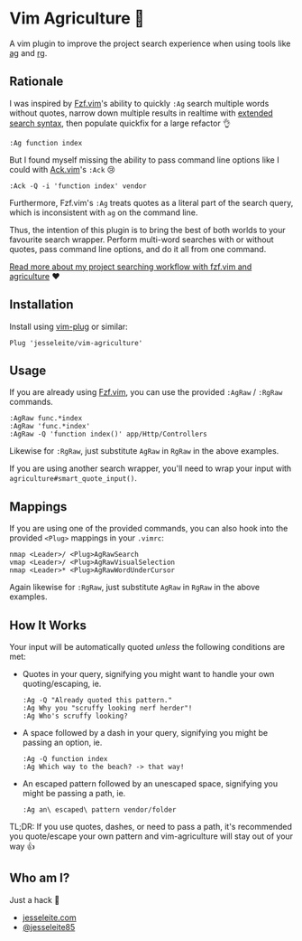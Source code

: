 # Vim Agriculture 🚜

A vim plugin to improve the project search experience when using tools like [ag](https://github.com/ggreer/the_silver_searcher) and [rg](https://github.com/BurntSushi/ripgrep).

## Rationale

I was inspired by [Fzf.vim](https://github.com/junegunn/fzf.vim)'s ability to quickly `:Ag` search multiple words without quotes, narrow down multiple results in realtime with [extended search syntax](https://github.com/junegunn/fzf#search-syntax), then populate quickfix for a large refactor 👌

```
:Ag function index
```

But I found myself missing the ability to pass command line options like I could with [Ack.vim](https://github.com/mileszs/ack.vim)'s `:Ack` 😢

```
:Ack -Q -i 'function index' vendor
```

Furthermore, Fzf.vim's `:Ag` treats quotes as a literal part of the search query, which is inconsistent with `ag` on the command line.

Thus, the intention of this plugin is to bring the best of both worlds to your favourite search wrapper.  Perform multi-word searches with or without quotes, pass command line options, and do it all from one command.

[Read more about my project searching workflow with fzf.vim and agriculture](https://jesseleite.com/posts/4/project-search-your-feelings) ❤️

## Installation

Install using [vim-plug](https://github.com/junegunn/vim-plug) or similar:

```
Plug 'jesseleite/vim-agriculture'
```

## Usage

If you are already using [Fzf.vim](https://github.com/junegunn/fzf.vim), you can use the provided `:AgRaw` / `:RgRaw` commands.

```
:AgRaw func.*index
:AgRaw 'func.*index'
:AgRaw -Q 'function index()' app/Http/Controllers
```

Likewise for `:RgRaw`, just substitute `AgRaw` in `RgRaw` in the above examples.

If you are using another search wrapper, you'll need to wrap your input with `agriculture#smart_quote_input()`.

## Mappings

If you are using one of the provided commands, you can also hook into the provided `<Plug>` mappings in your `.vimrc`:

```
nmap <Leader>/ <Plug>AgRawSearch
vmap <Leader>/ <Plug>AgRawVisualSelection
nmap <Leader>* <Plug>AgRawWordUnderCursor
```

Again likewise for `:RgRaw`, just substitute `AgRaw` in `RgRaw` in the above examples.

## How It Works

Your input will be automatically quoted _unless_ the following conditions are met:
   - Quotes in your query, signifying you might want to handle your own quoting/escaping, ie.
      ```
      :Ag -Q "Already quoted this pattern."
      :Ag Why you "scruffy looking nerf herder"!
      :Ag Who's scruffy looking?
      ```
   - A space followed by a dash in your query, signifying you might be passing an option, ie.
      ```
      :Ag -Q function index
      :Ag Which way to the beach? -> that way!
      ```
   - An escaped pattern followed by an unescaped space, signifying you might be passing a path, ie.
      ```
      :Ag an\ escaped\ pattern vendor/folder
      ```

TL;DR: If you use quotes, dashes, or need to pass a path, it's recommended you quote/escape your own pattern and vim-agriculture will stay out of your way 👍

## Who am I?

Just a hack 🔨

- [jesseleite.com](https://jesseleite.com)
- [@jesseleite85](https://twitter.com/jesseleite85)
